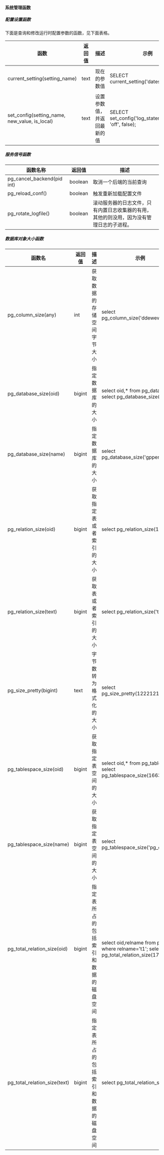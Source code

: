 #### 系统管理函数

##### 配置设置函数

下面是查询和修改运行时配置参数的函数，见下面表格。

 

| 函数                                          | 返回值 | 描述                       | 示例                                                      | 结果                                               |
| --------------------------------------------- | ------ | -------------------------- | --------------------------------------------------------- | -------------------------------------------------- |
| current_setting(setting_name)                 | text   | 现在的参数值               | SELECT current_setting('datestyle');                      | current_setting      -----------------    ISO, MDY |
| set_config(setting_name, new_value, is_local) | text   | 设置参数值，并返回最新的值 | SELECT   set_config('log_statement_stats', 'off', false); | set_config      ------------    off                |

 

##### 服务信号函数

| 函数名称                   | 返回值  | 描述                                                         |
| -------------------------- | ------- | ------------------------------------------------------------ |
| pg_cancel_backend(pid int) | boolean | 取消一个后端的当前查询                                       |
| pg_reload_conf()           | boolean | 触发重新加载配置文件                                         |
| pg_rotate_logfile()        | boolean | 滚动服务器的日志文件，只有内置日志收集器的有用，其他的则没用，因为没有管理日志的子进程。 |

 

##### 数据库对象大小函数

| 函数名                       | 返回值 | 描述                                 | 示例                                                         | 结果                                                         |
| ---------------------------- | ------ | ------------------------------------ | ------------------------------------------------------------ | ------------------------------------------------------------ |
| pg_column_size(any)          | int    | 获取数据的存储空间字节大小           | select   pg_column_size('ddewewe');                          | 8                                                            |
| pg_database_size(oid)        | bigint | 指定数据库的大小                     | select   oid,* from pg_database;   select   pg_database_size(16384); | pg_database_size      ------------------           127632410 |
| pg_database_size(name)       | bigint | 指定数据库的大小                     | select   pg_database_size('gpperfmon');                      | 127632410                                                    |
| pg_relation_size(oid)        | bigint | 获取指定表或者索引的大小             | select   pg_relation_size(17787);                            | pg_relation_size      ------------------               65536 |
| pg_relation_size(text)       | bigint | 获取表或者索引的大小                 | select   pg_relation_size('t1');                             | pg_relation_size      ------------------               65536 |
| pg_size_pretty(bigint)       | text   | 字节数转为格式化的大小               | select   pg_size_pretty(122212121);                          | pg_size_pretty      ----------------    117 MB               |
| pg_tablespace_size(oid)      | bigint | 获取指定表空间的大小                 | select   oid,* from pg_tablespace ;   select   pg_tablespace_size(1663); | pg_tablespace_size      --------------------             262275170 |
| pg_tablespace_size(name)     | bigint | 获取指定表空间的大小                 | select   pg_tablespace_size('pg_default');                   | pg_tablespace_size      --------------------             262275170 |
| pg_total_relation_size(oid)  | bigint | 指定表所占的包括索引和数据的磁盘空间 | select   oid,relname from pg_class where relname='t1';   select   pg_total_relation_size(17787); | pg_total_relation_size      ------------------------                     65536   (1 row) |
| pg_total_relation_size(text) | bigint | 指定表所占的包括索引和数据的磁盘空间 | select pg_total_relation_size('t1');                         | pg_total_relation_size      ------------------------                     65536 |